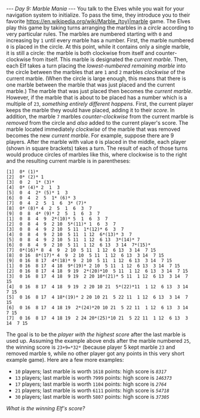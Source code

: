*--- Day 9: Marble Mania ---*
You talk to the Elves while you wait for your navigation system to initialize. To pass the time, they introduce you to their favorite <https://en.wikipedia.org/wiki/Marble_(toy)|marble> game.
The Elves play this game by taking turns arranging the marbles in a *circle* according to very particular rules. The marbles are numbered starting with `0` and increasing by `1` until every marble has a number.
First, the marble numbered `0` is placed in the circle. At this point, while it contains only a single marble, it is still a circle: the marble is both clockwise from itself and counter-clockwise from itself. This marble is designated the *current marble*.
Then, each Elf takes a turn placing the *lowest-numbered remaining marble* into the circle between the marbles that are `1` and `2` marbles *clockwise* of the current marble. (When the circle is large enough, this means that there is one marble between the marble that was just placed and the current marble.) The marble that was just placed then becomes the *current marble*.
However, if the marble that is about to be placed has a number which is a multiple of `23`, *something entirely different happens*. First, the current player keeps the marble they would have placed, adding it to their *score*. In addition, the marble `7` marbles *counter-clockwise* from the current marble is *removed* from the circle and *also* added to the current player's score. The marble located immediately *clockwise* of the marble that was removed becomes the new *current marble*.
For example, suppose there are 9 players. After the marble with value `0` is placed in the middle, each player (shown in square brackets) takes a turn. The result of each of those turns would produce circles of marbles like this, where clockwise is to the right and the resulting current marble is in parentheses:
```[-] *(0)*
[1]  0* (1)*
[2]  0* (2)* 1
[3]  0  2  1* (3)*
[4]  0* (4)* 2  1  3
[5]  0  4  2* (5)* 1  3
[6]  0  4  2  5  1* (6)* 3
[7]  0  4  2  5  1  6  3* (7)*
[8]  0* (8)* 4  2  5  1  6  3  7
[9]  0  8  4* (9)* 2  5  1  6  3  7
[1]  0  8  4  9  2*(10)* 5  1  6  3  7
[2]  0  8  4  9  2 10  5*(11)* 1  6  3  7
[3]  0  8  4  9  2 10  5 11  1*(12)* 6  3  7
[4]  0  8  4  9  2 10  5 11  1 12  6*(13)* 3  7
[5]  0  8  4  9  2 10  5 11  1 12  6 13  3*(14)* 7
[6]  0  8  4  9  2 10  5 11  1 12  6 13  3 14  7*(15)*
[7]  0*(16)* 8  4  9  2 10  5 11  1 12  6 13  3 14  7 15
[8]  0 16  8*(17)* 4  9  2 10  5 11  1 12  6 13  3 14  7 15
[9]  0 16  8 17  4*(18)* 9  2 10  5 11  1 12  6 13  3 14  7 15
[1]  0 16  8 17  4 18  9*(19)* 2 10  5 11  1 12  6 13  3 14  7 15
[2]  0 16  8 17  4 18  9 19  2*(20)*10  5 11  1 12  6 13  3 14  7 15
[3]  0 16  8 17  4 18  9 19  2 20 10*(21)* 5 11  1 12  6 13  3 14  7 15
[4]  0 16  8 17  4 18  9 19  2 20 10 21  5*(22)*11  1 12  6 13  3 14  7 15
[5]  0 16  8 17  4 18*(19)* 2 20 10 21  5 22 11  1 12  6 13  3 14  7 15
[6]  0 16  8 17  4 18 19  2*(24)*20 10 21  5 22 11  1 12  6 13  3 14  7 15
[7]  0 16  8 17  4 18 19  2 24 20*(25)*10 21  5 22 11  1 12  6 13  3 14  7 15
```
The goal is to be the *player with the highest score* after the last marble is used up. Assuming the example above ends after the marble numbered `25`, the winning score is `23+9=*32*` (because player 5 kept marble `23` and removed marble `9`, while no other player got any points in this very short example game).
Here are a few more examples:

- `10` players; last marble is worth `1618` points: high score is *`8317`*
- `13` players; last marble is worth `7999` points: high score is *`146373`*
- `17` players; last marble is worth `1104` points: high score is *`2764`*
- `21` players; last marble is worth `6111` points: high score is *`54718`*
- `30` players; last marble is worth `5807` points: high score is *`37305`*

*What is the winning Elf's score?*
